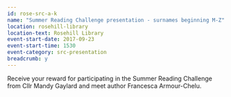 ```yaml
---
id: rose-src-a-k
name: "Summer Reading Challenge presentation - surnames beginning M-Z"
location: rosehill-library
location-text: Rosehill Library
event-start-date: 2017-09-23
event-start-time: 1530
event-category: src-presentation
breadcrumb: y
---
```


Receive your reward for participating in the Summer Reading Challenge from Cllr Mandy Gaylard and meet author Francesca Armour-Chelu.
